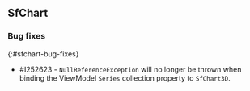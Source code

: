 ## SfChart

### Bug fixes
{:#sfchart-bug-fixes}

* \#I252623  - `NullReferenceException` will no longer be thrown when binding the ViewModel `Series` collection property to `SfChart3D`.